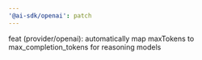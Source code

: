 ```yaml
---
'@ai-sdk/openai': patch
---
```


feat (provider/openai): automatically map maxTokens to max_completion_tokens for reasoning models
